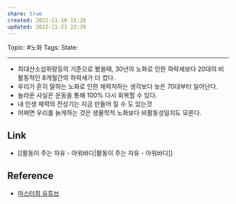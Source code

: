 ```yaml
---
share: true
created: 2022-11-10 15:28
updated: 2022-11-23 22:39
---
```


Topic: #노화 
Tags: 
State: 

---

- 최대산소섭취량등의 기준으로 봤을때,
   30년의 노화로 인한 하락세보다 20대의 비활동적인 8개월간의 하락세가 더 컸다.
- 우리가 흔히 말하는 노화로 인한 체력저하는 생각보다 늦은 70대부터 일어난다.
- 놀라운 사실은 운동을 통해 100% 다시 회복할 수 있다.
- 내 인생 체력의 전성기는 지금 만들어 질 수 도 있는것
- 어쩌면 우리를 늙게하는 것은 생물학적 노화보다 비활동성일지도 모른다.



## Link
- [[활동이 주는 자유 - 아워바디|활동이 주는 자유 - 아워바디]]


## Reference
- [마스터최 유튜브](https://youtu.be/EUQ4hkzE12U)